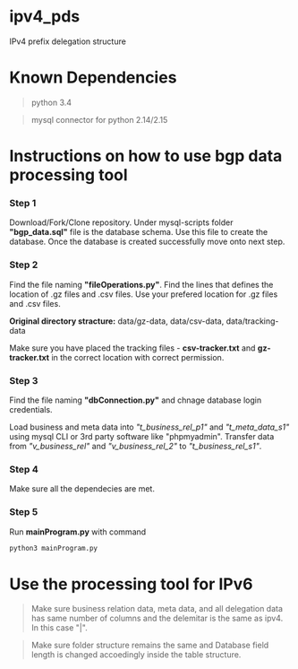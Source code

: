 # ipv4_pds
IPv4 prefix delegation structure
# Known Dependencies
> python 3.4

> mysql connector for python 2.14/2.15
# Instructions on how to use bgp data processing tool
### Step 1
Download/Fork/Clone repository. Under mysql-scripts folder **"bgp_data.sql"** file is the database schema.
Use this file to create the database. Once the database is created successfully move onto next step.
### Step 2
Find the file naming **"fileOperations.py"**. Find the lines that defines the location of .gz files and .csv files. Use your prefered location for .gz files and .csv files.

**Original directory stracture:** data/gz-data, data/csv-data, data/tracking-data

Make sure you have placed the tracking files - **csv-tracker.txt** and **gz-tracker.txt** in the correct location with correct permission.
### Step 3
Find the file naming **"dbConnection.py"** and chnage database login credentials.

Load business and meta data into *"t_business_rel_p1"* and *"t_meta_data_s1"* using mysql CLI or 3rd party software like "phpmyadmin". Transfer data from *"v_business_rel"* and *"v_business_rel_2"* to *"t_business_rel_s1"*.
### Step 4
Make sure all the dependecies are met.
### Step 5
Run **mainProgram.py** with command 
```python
python3 mainProgram.py
```

# Use the processing tool for IPv6
> Make sure business relation data, meta data, and all delegation data has same number of columns and the delemitar is the same as ipv4. In this case "|". 

> Make sure folder structure remains the same and Database field length is changed accoedingly inside the table structure.

